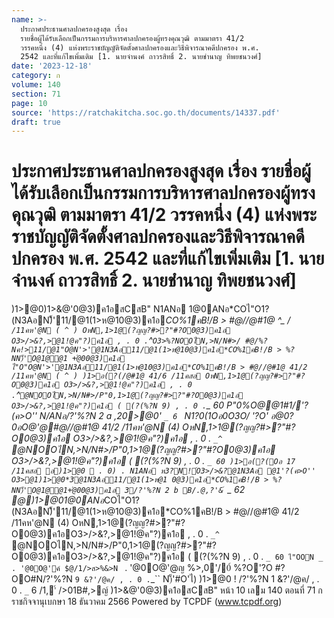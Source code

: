 ```yaml
---
name: >-
  ประกาศประธานศาลปกครองสูงสุด เรื่อง
  รายชื่อผู้ได้รับเลือกเป็นกรรมการบริหารศาลปกครองผู้ทรงคุณวุฒิ ตามมาตรา 41/2
  วรรคหนึ่ง (4) แห่งพระราชบัญญัติจัดตั้งศาลปกครองและวิธีพิจารณาคดีปกครอง พ.ศ.
  2542 และที่แก้ไขเพิ่มเติม [1. นายจำนงค์ ถาวรสิทธิ์ 2. นายชำนาญ ทิพยชนวงศ์]
date: '2023-12-18'
category: ก
volume: 140
section: 71
page: 10
source: 'https://ratchakitcha.soc.go.th/documents/14337.pdf'
draft: true
---
```


# ประกาศประธานศาลปกครองสูงสุด เรื่อง รายชื่อผู้ได้รับเลือกเป็นกรรมการบริหารศาลปกครองผู้ทรงคุณวุฒิ ตามมาตรา 41/2 วรรคหนึ่ง (4) แห่งพระราชบัญญัติจัดตั้งศาลปกครองและวิธีพิจารณาคดีปกครอง พ.ศ. 2542 และที่แก้ไขเพิ่มเติม [1. นายจำนงค์ ถาวรสิทธิ์ 2. นายชำนาญ ทิพยชนวงศ์]

)1>@0)1>&@'0@3)ค1อสCสB" N1ANอ 1@0ANอ*COไ"O1?(N3AอN)็'11/@1(1>ห@10@3)ค1อ*CO%1คB!/B > #@//@#1@ ^_ / ` /11คห'@N ( ^ ) OหN,1>1@(?ญญ?#>?"#?O0@3)ค1อ O3>/>&?,>@1!@ค"?)ค1อ , . 0 . `_^` O3>%?NOOไN,>N/N#>/ #@/%?Nค!>11/@1"O@N'>'@1N3Aอ11/@1(1>ห@10@3)ค1อ*CO%1คB!/B > %?NN)็'O@1@@1 +่@00@3)ค1อ ไ"O"O@N'>'@1N3Aอ11/@1(1>ห@10@3)ค1อ*CO%1คB!/B > #@//@#1@ 41/2 /11คห'@N ( ^ ) )1>อ(?(/@#1@ 41/6 /11คสอ OหN,1>1@(?ญญ?#>?"#?O0@3)ค1อ O3>/>&?,>@1!@ค"?)ค1อ , . 0 . `_^` @NOOไN,>N/N#>/P"0,1>1@(?ญญ?#>?"#?O0@3)ค1อ O3>/>&?,>@1!@ค"?)ค1อ ( (?(%?N 9) , . 0 . `_ 60 P"0%O@@1#1/'?(ค>O'' N/ANอ/?'%?N 2 a ,20>@0' `_ 6 ` N1?0(1Oอ0O3O/ '?O' อ@0?0อO@'@#@//@#1@ 41/2 /11คห'@N (4) OหN,1>1@(?ญญ?#>?"#?O0@3)ค1อ O3>/>&?,>@1!@ค"?)ค1อ , . 0 . `_^` @NOOไN,>N/N#>/P"0,1>1@(?ญญ?#>?"#?O0@3)ค1อ O3>/>&?,>@1!@ค"?)ค1อ ( (?(%?N 9) , . 0 . `_ 60 )1>อ(?(Oอ 17 /11คสอ อ)1>@0  . 0) . N1ANอ ห3?N!์O3>/>&?@1N3Aอ @1'?(ค>O'' O3>@1)1>@0*3@1N3Aอ11/@1(1>ห@1 0@3)ค1อ*CO%1คB!/B > %?NN)็'O@1@@1+่@00@3)ค1อ 3/?'%?N 2 b B/.@,?'&์ `_ 62 @)1>@01@0ANอ*COไ"O1?(N3AอN)็'11/@1(1>ห@10@3)ค1อ*CO%1คB!/B > #@//@#1@ 41/2 /11คห'@N (4) OหN,1>1@(?ญญ?#>?"#?O0@3)ค1อO3>/>&?,>@1!@ค"?)ค1อ , . 0 . `_^` @NOOไN,>N/N#>/P"0,1>1@(?ญญ?#>?"#?O0@3)ค1อO3>/>&?,>@1!@ค"?)ค1อ ( (?(%?N 9) , . 0 . `_ 60 ไ"OON _ . '@0O@'ค์ $@/1/>ส>%&>N ` . '@0O@'@ญ %>,0'/0์ %?O'?O #?OO#N/?'%?N ` 9 &?'/@ค/ , . 0 . `_`` N)็'#O'ไ) )1>@0 ! /?'%?N 1 &?'/@ค/ , . 0 . `_` 6 /1,'์ />01B#,>ญ์ )1>&@'0@3)ค1อสCสB" หน้า 10 เลม 140 ตอนที่ 71 ก ราชกิจจานุเบกษา 18 ธันวาคม 2566 Powered by TCPDF (www.tcpdf.org)
